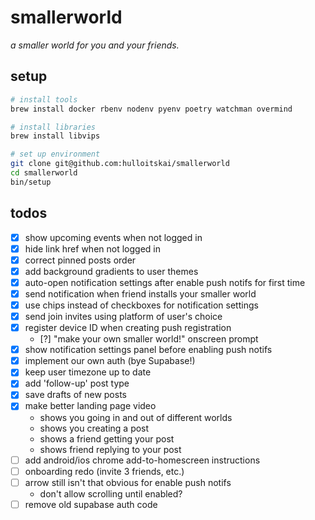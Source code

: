 # smallerworld

_a smaller world for you and your friends._

## setup

```bash
# install tools
brew install docker rbenv nodenv pyenv poetry watchman overmind

# install libraries
brew install libvips

# set up environment
git clone git@github.com:hulloitskai/smallerworld
cd smallerworld
bin/setup
```

## todos

- [x] show upcoming events when not logged in
- [x] hide link href when not logged in
- [x] correct pinned posts order
- [x] add background gradients to user themes
- [x] auto-open notification settings after enable push notifs for first time
- [x] send notification when friend installs your smaller world
- [x] use chips instead of checkboxes for notification settings
- [x] send join invites using platform of user's choice
- [x] register device ID when creating push registration
  - [?] "make your own smaller world!" onscreen prompt
- [x] show notification settings panel before enabling push notifs
- [x] implement our own auth (bye Supabase!)
- [x] keep user timezone up to date
- [x] add 'follow-up' post type
- [x] save drafts of new posts
- [x] make better landing page video
  - shows you going in and out of different worlds
  - shows you creating a post
  - shows a friend getting your post
  - shows friend replying to your post
- [ ] add android/ios chrome add-to-homescreen instructions
- [ ] onboarding redo (invite 3 friends, etc.)
- [ ] arrow still isn't that obvious for enable push notifs
  - don't allow scrolling until enabled?
- [ ] remove old supabase auth code

